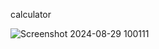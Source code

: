 calculator

![Screenshot 2024-08-29 100111](https://github.com/user-attachments/assets/aab30727-73ea-467a-9140-59829e640c61)
